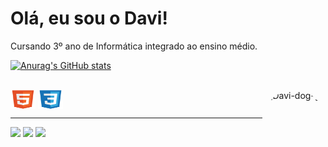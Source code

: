 # Olá, eu sou o Davi!

Cursando 3º ano de Informática integrado ao ensino médio.

[![Anurag's GitHub stats](https://github-readme-stats.vercel.app/api?username=Pongo013&theme=transparent&count-private=true&show_icons=true)](https://github.com/anuraghazra/github-readme-stats)

<div style="display: inline_block"><br>
<img align="center" alt="Davi-HTML" height="30" width="40" src="https://raw.githubusercontent.com/devicons/devicon/master/icons/html5/html5-original.svg">
<img align="center" alt="Davi-CSS" height="30" width="40" src="https://raw.githubusercontent.com/devicons/devicon/master/icons/css3/css3-original.svg">
<img align="right" alt="Davi-dog-gif" height="150" style="border-radius:50px;" 
src="https://media.giphy.com/media/O437Mm7sg3FDK0Ov6A/giphy.gif">
</div>
<hr/>
<div style="display: inline_block">
<a href="https://instagram.com/davinho_013" target="_blank"><img 
src="https://img.shields.io/badge/-Instagram-%23E4405F?style=for-the-badge&logo=instagram&logoColor=white" target="_blank"></a>
<a href = "mailto:davirochasena1304@gmail.com"><img 
src="https://img.shields.io/badge/-Gmail-%23333?style=for-the-badge&logo=gmail&logoColor=white" target="_blank"></a>
<a href="https://www.linkedin.com/in/davi-rocha-6018b6248" target="_blank"><img 
src="https://img.shields.io/badge/-LinkedIn-%230077B5?style=for-the-badge&logo=linkedin&logoColor=white" target="_blank"></a> 
</div>
